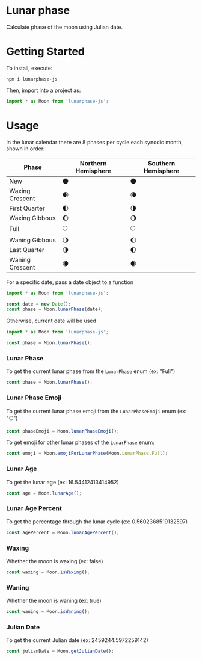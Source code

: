 # Lunar phase

Calculate phase of the moon using Julian date.


# Getting Started

To install, execute:

    npm i lunarphase-js

Then, import into a project as:

```js
import * as Moon from 'lunarphase-js';
```


# Usage

In the lunar calendar there are 8 phases per cycle each synodic month, shown in order:

| Phase | Northern Hemisphere | Southern Hemisphere  |
| ------- | ------- | ------ |
| New | 🌑 | 🌑 |
| Waxing Crescent | 🌒 | 🌘 |
| First Quarter | 🌓 |🌗 |
| Waxing Gibbous | 🌔 | 🌖 |
| Full | 🌕 | 🌕 |
| Waning Gibbous | 🌖 | 🌔 |
| Last Quarter | 🌗 | 🌓 |
| Waning Crescent | 🌘 | 🌒 |

For a specific date, pass a date object to a function

```js
import * as Moon from 'lunarphase-js';

const date = new Date();
const phase = Moon.lunarPhase(date);
```

Otherwise, current date will be used

```js
import * as Moon from 'lunarphase-js';

const phase = Moon.lunarPhase();
```

### Lunar Phase

To get the current lunar phase from the `LunarPhase` enum (ex: "Full")

```js
const phase = Moon.lunarPhase();
```

### Lunar Phase Emoji

To get the current lunar phase emoji from the `LunarPhaseEmoji` enum (ex: "🌕")

```js
const phaseEmoji = Moon.lunarPhaseEmoji();
```

To get emoji for other lunar phases of the `LunarPhase` enum:

```js
const emoji = Moon.emojiForLunarPhase(Moon.LunarPhase.Full);
```

### Lunar Age

To get the lunar age (ex: 16.54412413414952)

```js
const age = Moon.lunarAge();
```

### Lunar Age Percent

To get the percentage through the lunar cycle (ex: 0.5602368519132597)

```js
const agePercent = Moon.lunarAgePercent();
```

### Waxing

Whether the moon is waxing (ex: false)

```js
const waxing = Moon.isWaxing();
```

### Waning

Whether the moon is waning (ex: true)

```js
const waning = Moon.isWaning();
```

### Julian Date

To get the current Julian date (ex: 2459244.5972259142)

```js
const julianDate = Moon.getJulianDate();
```
